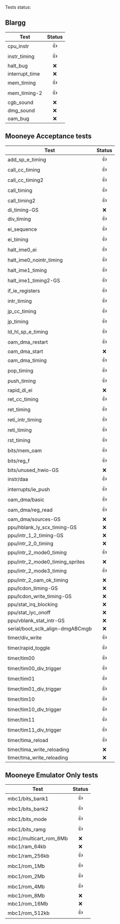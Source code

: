 Tests status:

## Blargg

| Test           | Status |
| -------------- | :----: |
| cpu_instr      |   👍   |
| instr_timing   |   👍   |
| halt_bug       |   ❌   |
| interrupt_time |   ❌   |
| mem_timing     |   👍   |
| mem_timing-2   |   👍   |
| cgb_sound      |   ❌   |
| dmg_sound      |   ❌   |
| oam_bug        |   ❌   |

## Mooneye Acceptance tests

| Test                             | Status |
| -------------------------------- | :----: |
| add_sp_e_timing                  |   👍   |
| call_cc_timing                   |   👍   |
| call_cc_timing2                  |   👍   |
| call_timing                      |   👍   |
| call_timing2                     |   👍   |
| di_timing-GS                     |   ❌   |
| div_timing                       |   👍   |
| ei_sequence                      |   👍   |
| ei_timing                        |   👍   |
| halt_ime0_ei                     |   👍   |
| halt_ime0_nointr_timing          |   👍   |
| halt_ime1_timing                 |   👍   |
| halt_ime1_timing2-GS             |   👍   |
| if_ie_registers                  |   👍   |
| intr_timing                      |   👍   |
| jp_cc_timing                     |   👍   |
| jp_timing                        |   👍   |
| ld_hl_sp_e_timing                |   👍   |
| oam_dma_restart                  |   👍   |
| oam_dma_start                    |   ❌   |
| oam_dma_timing                   |   👍   |
| pop_timing                       |   👍   |
| push_timing                      |   👍   |
| rapid_di_ei                      |   ❌   |
| ret_cc_timing                    |   👍   |
| ret_timing                       |   👍   |
| reti_intr_timing                 |   👍   |
| reti_timing                      |   👍   |
| rst_timing                       |   👍   |
| bits/mem_oam                     |   👍   |
| bits/reg_f                       |   👍   |
| bits/unused_hwio-GS              |   ❌   |
| instr/daa                        |   👍   |
| interrupts/ie_push               |   👍   |
| oam_dma/basic                    |   👍   |
| oam_dma/reg_read                 |   👍   |
| oam_dma/sources-GS               |   ❌   |
| ppu/hblank_ly_scx_timing-GS      |   ❌   |
| ppu/intr_1_2_timing-GS           |   ❌   |
| ppu/intr_2_0_timing              |   ❌   |
| ppu/intr_2_mode0_timing          |   👍   |
| ppu/intr_2_mode0_timing_sprites  |   ❌   |
| ppu/intr_2_mode3_timing          |   👍   |
| ppu/intr_2_oam_ok_timing         |   ❌   |
| ppu/lcdon_timing-GS              |   ❌   |
| ppu/lcdon_write_timing-GS        |   ❌   |
| ppu/stat_irq_blocking            |   ❌   |
| ppu/stat_lyc_onoff               |   ❌   |
| ppu/vblank_stat_intr-GS          |   ❌   |
| serial/boot_sclk_align-dmgABCmgb |   ❌   |
| timer/div_write                  |   👍   |
| timer/rapid_toggle               |   👍   |
| timer/tim00                      |   👍   |
| timer/tim00_div_trigger          |   👍   |
| timer/tim01                      |   👍   |
| timer/tim01_div_trigger          |   👍   |
| timer/tim10                      |   👍   |
| timer/tim10_div_trigger          |   👍   |
| timer/tim11                      |   👍   |
| timer/tim11_div_trigger          |   👍   |
| timer/tima_reload                |   👍   |
| timer/tima_write_reloading       |   ❌   |
| timer/tma_write_reloading        |   ❌   |

## Mooneye Emulator Only tests

| Test                   | Status |
| ---------------------- | :----: |
| mbc1/bits_bank1        |   👍   |
| mbc1/bits_bank2        |   👍   |
| mbc1/bits_mode         |   👍   |
| mbc1/bits_ramg         |   👍   |
| mbc1/multicart_rom_8Mb |   ❌   |
| mbc1/ram_64kb          |   ❌   |
| mbc1/ram_256kb         |   👍   |
| mbc1/rom_1Mb           |   👍   |
| mbc1/rom_2Mb           |   👍   |
| mbc1/rom_4Mb           |   👍   |
| mbc1/rom_8Mb           |   ❌   |
| mbc1/rom_16Mb          |   ❌   |
| mbc1/rom_512kb         |   👍   |
